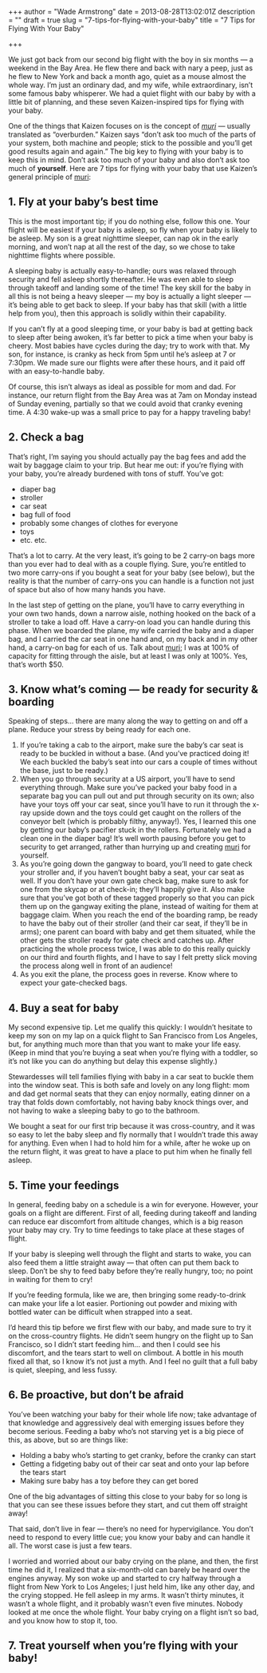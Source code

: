 +++
author = "Wade Armstrong"
date = 2013-08-28T13:02:01Z
description = ""
draft = true
slug = "7-tips-for-flying-with-your-baby"
title = "7 Tips for Flying With Your Baby"

+++


We just got back from our second big flight with the boy in six months — a weekend in the Bay Area. He flew there and back with nary a peep, just as he flew to New York and back a month ago, quiet as a mouse almost the whole way. I’m just an ordinary dad, and my wife, while extraordinary, isn’t some famous baby whisperer. We had a quiet flight with our baby by with a little bit of planning, and these seven Kaizen-inspired tips for flying with your baby.

One of the things that Kaizen focuses on is the concept of *[muri](/glossary#muri)* — usually translated as “overburden.” Kaizen says “don’t ask too much of the parts of your system, both machine and people; stick to the possible and you’ll get good results again and again.” The big key to flying with your baby is to keep this in mind. Don’t ask too much of your baby and also don’t ask too much of **yourself**. Here are 7 tips for flying with your baby that use Kaizen’s general principle of [muri](/glossary#muri):


## 1. Fly at your baby’s best time

This is the most important tip; if you do nothing else, follow this one. Your flight will be easiest if your baby is asleep, so fly when your baby is likely to be asleep. My son is a great nighttime sleeper, can nap ok in the early morning, and won’t nap at all the rest of the day, so we chose to take nighttime flights where possible.

A sleeping baby is actually easy-to-handle; ours was relaxed through security and fell asleep shortly thereafter. He was even able to sleep through takeoff and landing some of the time! The key skill for the baby in all this is not being a heavy sleeper — my boy is actually a light sleeper — it’s being able to get back to sleep. If your baby has that skill (with a little help from you), then this approach is solidly within their capability.

If you can’t fly at a good sleeping time, or your baby is bad at getting back to sleep after being awoken, it’s far better to pick a time when your baby is cheery. Most babies have cycles during the day; try to work with that. My son, for instance, is cranky as heck from 5pm until he’s asleep at 7 or 7:30pm. We made sure our flights were after these hours, and it paid off with an easy-to-handle baby.

Of course, this isn’t always as ideal as possible for mom and dad. For instance, our return flight from the Bay Area was at 7am on Monday instead of Sunday evening, partially so that we could avoid that cranky evening time. A 4:30 wake-up was a small price to pay for a happy traveling baby!


## 2. Check a bag

That’s right, I’m saying you should actually pay the bag fees and add the wait by baggage claim to your trip. But hear me out: if you’re flying with your baby, you’re already burdened with tons of stuff. You’ve got:

- diaper bag
- stroller
- car seat
- bag full of food
- probably some changes of clothes for everyone
- toys
- etc. etc.

That’s a lot to carry. At the very least, it’s going to be 2 carry-on bags more than you ever had to deal with as a couple flying. Sure, you’re entitled to two more carry-ons if you bought a seat for your baby (see below), but the reality is that the number of carry-ons you can handle is a function not just of space but also of how many hands you have.

In the last step of getting on the plane, you’ll have to carry everything in your own two hands, down a narrow aisle, nothing hooked on the back of a stroller to take a load off. Have a carry-on load you can handle during this phase. When we boarded the plane, my wife carried the baby and a diaper bag, and I carried the car seat in one hand and, on my back and in my other hand, a carry-on bag for each of us. Talk about [muri](/glossary#muri); I was at 100% of capacity for fitting through the aisle, but at least I was only at 100%. Yes, that’s worth $50.


## 3. Know what’s coming — be ready for security & boarding

Speaking of steps… there are many along the way to getting on and off a plane. Reduce your stress by being ready for each one.

1. If you’re taking a cab to the airport, make sure the baby’s car seat is ready to be buckled in without a base. (And you’ve practiced doing it! We each buckled the baby’s seat into our cars a couple of times without the base, just to be ready.)
2. When you go through security at a US airport, you’ll have to send everything through. Make sure you’ve packed your baby food in a separate bag you can pull out and put through security on its own; also have your toys off your car seat, since you’ll have to run it through the x-ray upside down and the toys could get caught on the rollers of the conveyor belt (which is probably filthy, anyway!). Yes, I learned this one by getting our baby’s pacifier stuck in the rollers. Fortunately we had a clean one in the diaper bag! It’s well worth pausing before you get to security to get arranged, rather than hurrying up and creating [muri](/glossary#muri) for yourself.
3. As you’re going down the gangway to board, you’ll need to gate check your stroller and, if you haven’t bought baby a seat, your car seat as well. If you don’t have your own gate check bag, make sure to ask for one from the skycap or at check-in; they’ll happily give it. Also make sure that you’ve got both of these tagged properly so that you can pick them up on the gangway exiting the plane, instead of waiting for them at baggage claim. When you reach the end of the boarding ramp, be ready to have the baby out of their stroller (and their car seat, if they’ll be in arms); one parent can board with baby and get them situated, while the other gets the stroller ready for gate check and catches up. After practicing the whole process twice, I was able to do this really quickly on our third and fourth flights, and I have to say I felt pretty slick moving the process along well in front of an audience!
4. As you exit the plane, the process goes in reverse. Know where to expect your gate-checked bags.


## 4. Buy a seat for baby

My second expensive tip. Let me qualify this quickly: I wouldn’t hesitate to keep my son on my lap on a quick flight to San Francisco from Los Angeles, but, for anything much more than that you want to make your life easy. (Keep in mind that you’re buying a seat when you’re flying with a toddler, so it’s not like you can do anything but delay this expense slightly.)

Stewardesses will tell families flying with baby in a car seat to buckle them into the window seat. This is both safe and lovely on any long flight: mom and dad get normal seats that they can enjoy normally, eating dinner on a tray that folds down comfortably, not having baby knock things over, and not having to wake a sleeping baby to go to the bathroom.

We bought a seat for our first trip because it was cross-country, and it was so easy to let the baby sleep and fly normally that I wouldn’t trade this away for anything. Even when I had to hold him for a while, after he woke up on the return flight, it was great to have a place to put him when he finally fell asleep.


## 5. Time your feedings

In general, feeding baby on a schedule is a win for everyone. However, your goals on a flight are different. First of all, feeding during takeoff and landing can reduce ear discomfort from altitude changes, which is a big reason your baby may cry. Try to time feedings to take place at these stages of flight.

If your baby is sleeping well through the flight and starts to wake, you can also feed them a little straight away — that often can put them back to sleep. Don’t be shy to feed baby before they’re really hungry, too; no point in waiting for them to cry!

If you’re feeding formula, like we are, then bringing some ready-to-drink can make your life a lot easier. Portioning out powder and mixing with bottled water can be difficult when strapped into a seat.

I’d heard this tip before we first flew with our baby, and made sure to try it on the cross-country flights. He didn’t seem hungry on the flight up to San Francisco, so I didn’t start feeding him… and then I could see his discomfort, and the tears start to well on climbout. A bottle in his mouth fixed all that, so I know it’s not just a myth. And I feel no guilt that a full baby is quiet, sleeping, and less fussy.


## 6. Be proactive, but don’t be afraid

You’ve been watching your baby for their whole life now; take advantage of that knowledge and aggressively deal with emerging issues before they become serious. Feeding a baby who’s not starving yet is a big piece of this, as above, but so are things like:

- Holding a baby who’s starting to get cranky, before the cranky can start
- Getting a fidgeting baby out of their car seat and onto your lap before the tears start
- Making sure baby has a toy before they can get bored

One of the big advantages of sitting this close to your baby for so long is that you can see these issues before they start, and cut them off straight away!

That said, don’t live in fear — there’s no need for hypervigilance. You don’t need to respond to every little cue; you know your baby and can handle it all. The worst case is just a few tears.

I worried and worried about our baby crying on the plane, and then, the first time he did it, I realized that a six-month-old can barely be heard over the engines anyway. My son woke up and started to cry halfway through a flight from New York to Los Angeles; I just held him, like any other day, and the crying stopped. He fell asleep in my arms. It wasn’t thirty minutes, it wasn’t a whole flight, and it probably wasn’t even five minutes. Nobody looked at me once the whole flight. Your baby crying on a flight isn’t so bad, and you know how to stop it, too.


## 7. Treat yourself when you’re flying with your baby!

